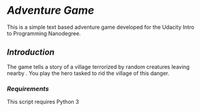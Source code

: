 # *Adventure Game*

This is a simple text based adventure game developed for the Udacity Intro to Programming Nanodegree.

## *Introduction*

The game tells a story of a village terrorized by random creatures leaving nearby .
You play the hero tasked to rid the village of this danger.

### *Requirements*
This script requires Python 3
